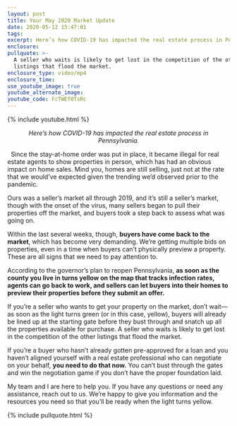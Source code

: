 ```yaml
---
layout: post
title: Your May 2020 Market Update
date: 2020-05-12 15:47:01
tags:
excerpt: Here’s how COVID-19 has impacted the real estate process in Pennsylvania.
enclosure:
pullquote: >-
  A seller who waits is likely to get lost in the competition of the other
  listings that flood the market.
enclosure_type: video/mp4
enclosure_time:
use_youtube_image: true
youtube_alternate_image:
youtube_code: FcTWEf0TsRc
---
```


{% include youtube.html %}

<center><em>Here’s how COVID-19 has impacted the real estate process in Pennsylvania. </em></center>

&nbsp;
Since the stay-at-home order was put in place, it became illegal for real estate agents to show properties in person, which has had an obvious impact on home sales. Mind you, homes are still selling, just not at the rate that we would’ve expected given the trending we’d observed prior to the pandemic.&nbsp;

Ours was a seller’s market all through 2019, and it’s still a seller’s market, though with the onset of the virus, many sellers began to pull their properties off the market, and buyers took a step back to assess what was going on.

Within the last several weeks, though, **buyers have come back to the market**, which has become very demanding. We’re getting multiple bids on properties, even in a time when buyers can’t physically preview a property. These are all signs that we need to pay attention to.

According to the governor’s plan to reopen Pennsylvania, **as soon as the county you live in turns yellow on the map that tracks infection rates, agents can go back to work, and sellers can let buyers into their homes to preview their properties before they submit an offer.**

If you’re a seller who wants to get your property on the market, don’t wait—as soon as the light turns green (or in this case, yellow), buyers will already be lined up at the starting gate before they bust through and snatch up all the properties available for purchase. A seller who waits is likely to get lost in the competition of the other listings that flood the market.

If you’re a buyer who hasn’t already gotten pre-approved for a loan and you haven’t aligned yourself with a real estate professional who can negotiate on your behalf, **you need to do that now.** You can’t bust through the gates and win the negotiation game if you don’t have the proper foundation laid.

My team and I are here to help you. If you have any questions or need any assistance, reach out to us. We’re happy to give you information and the resources you need so that you’ll be ready when the light turns yellow.

{% include pullquote.html %}